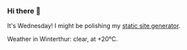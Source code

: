 ### Hi there :wave:

It's Wednesday! I might be polishing my [static site generator](https://github.com/bewuethr/pandoc-bash-blog).

Weather in Winterthur: clear, at +20°C.
